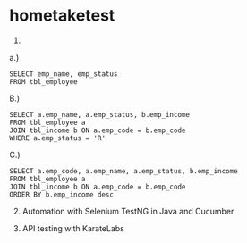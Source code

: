 # hometaketest

1.
a.) 
```
SELECT emp_name, emp_status 
FROM tbl_employee
```

B.) 
```
SELECT a.emp_name, a.emp_status, b.emp_income 
FROM tbl_employee a 
JOIN tbl_income b ON a.emp_code = b.emp_code 
WHERE a.emp_status = 'R'
```

C.)
```
SELECT a.emp_code, a.emp_name, a.emp_status, b.emp_income
FROM tbl_employee a 
JOIN tbl_income b ON a.emp_code = b.emp_code
ORDER BY b.emp_income desc
```

2. Automation with Selenium TestNG in Java and Cucumber


3. API testing with KarateLabs


